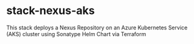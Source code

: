 # stack-nexus-aks

This stack deploys a Nexus Repository on an Azure Kubernetes Service (AKS) cluster using Sonatype Helm Chart via Terraform
